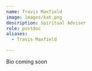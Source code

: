 ```yaml
---
name: Travis Maxfield
image: images/kat.png
description: Spiritual Adviser
role: postdoc
aliases:
  - Travis Maxfield

---
```

Bio coming soon
